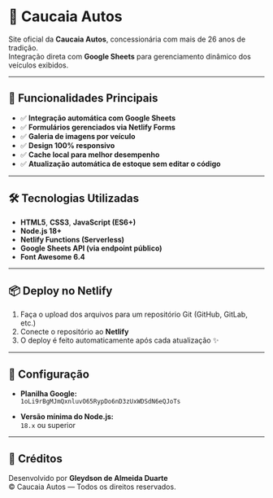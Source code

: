 # 🚗 Caucaia Autos

Site oficial da **Caucaia Autos**, concessionária com mais de 26 anos de tradição.  
Integração direta com **Google Sheets** para gerenciamento dinâmico dos veículos exibidos.

---

## 🚀 Funcionalidades Principais

- ✅ **Integração automática com Google Sheets**
- ✅ **Formulários gerenciados via Netlify Forms**
- ✅ **Galeria de imagens por veículo**
- ✅ **Design 100% responsivo**
- ✅ **Cache local para melhor desempenho**
- ✅ **Atualização automática de estoque sem editar o código**

---

## 🛠️ Tecnologias Utilizadas

- **HTML5**, **CSS3**, **JavaScript (ES6+)**
- **Node.js 18+**
- **Netlify Functions (Serverless)**
- **Google Sheets API (via endpoint público)**
- **Font Awesome 6.4**

---

## 📦 Deploy no Netlify

1. Faça o upload dos arquivos para um repositório Git (GitHub, GitLab, etc.)
2. Conecte o repositório ao **Netlify**
3. O deploy é feito automaticamente após cada atualização ✨

---

## 🔧 Configuração

- **Planilha Google:**  
  `1oLi9rBgMJmQxnluvO65RypDo6nD3zUxWDSdN6eQJoTs`

- **Versão mínima do Node.js:**  
  `18.x` ou superior

---

## 💬 Créditos

Desenvolvido por **Gleydson de Almeida Duarte**  
© Caucaia Autos — Todos os direitos reservados.
